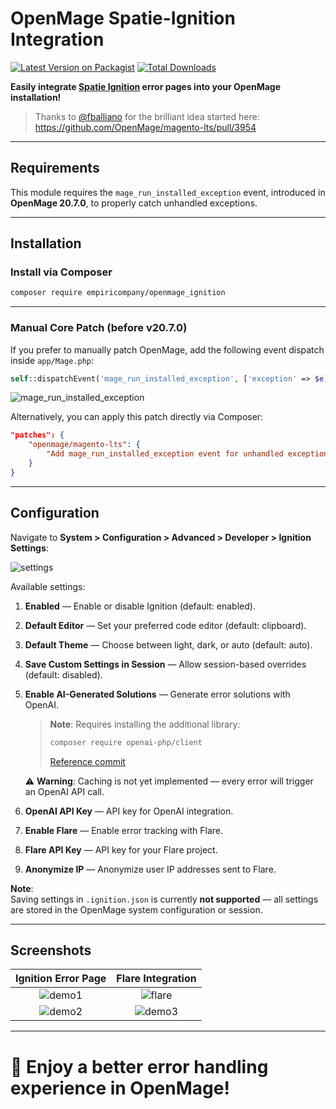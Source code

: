 # OpenMage Spatie-Ignition Integration
[![Latest Version on Packagist](https://img.shields.io/packagist/v/empiricompany/openmage_ignition.svg?style=flat-square)](https://packagist.org/packages/empiricompany/openmage_ignition)
[![Total Downloads](https://img.shields.io/packagist/dt/empiricompany/openmage_ignition.svg?style=flat-square)](https://packagist.org/packages/empiricompany/openmage_ignition)

**Easily integrate [Spatie Ignition](https://github.com/spatie/ignition) error pages into your OpenMage installation!**

> Thanks to [@fballiano](https://github.com/fballiano) for the brilliant idea started here:  
> https://github.com/OpenMage/magento-lts/pull/3954

---

## Requirements
This module requires the `mage_run_installed_exception` event, introduced in **OpenMage 20.7.0**, to properly catch unhandled exceptions.

---

## Installation

### Install via Composer
```bash
composer require empiricompany/openmage_ignition
```

---

### Manual Core Patch (before v20.7.0)
If you prefer to manually patch OpenMage, add the following event dispatch inside `app/Mage.php`:

```php
self::dispatchEvent('mage_run_installed_exception', ['exception' => $e]);
```

![mage_run_installed_exception](https://github.com/empiricompany/openmage_ignition/assets/5071467/27c16ef9-f9ee-4402-a181-570099076db7)

Alternatively, you can apply this patch directly via Composer:

```json
"patches": {
    "openmage/magento-lts": {
        "Add mage_run_installed_exception event for unhandled exceptions (#3613)": "https://github.com/OpenMage/magento-lts/pull/3613.patch"
    }
}
```

---

## Configuration
Navigate to **System > Configuration > Advanced > Developer > Ignition Settings**:

![settings](https://github.com/empiricompany/openmage_ignition/assets/5071467/d101ac76-92c2-40b3-8dcd-67efa9d1779c)

Available settings:

1. **Enabled** — Enable or disable Ignition (default: enabled).
2. **Default Editor** — Set your preferred code editor (default: clipboard).
3. **Default Theme** — Choose between light, dark, or auto (default: auto).
4. **Save Custom Settings in Session** — Allow session-based overrides (default: disabled).
5. **Enable AI-Generated Solutions** — Generate error solutions with OpenAI.

   > **Note**: Requires installing the additional library:  
   > ```bash
   > composer require openai-php/client
   > ```
   > [Reference commit](https://github.com/empiricompany/openmage_ignition/pull/4/files/c5a6f95ccb470190227f807f7d3ca05df4431336#diff-70a2dfcf453f626db44001ac2d126f8d4f665c566c9c69ca0e186fdc56f8491f)

   ⚠️ **Warning**: Caching is not yet implemented — every error will trigger an OpenAI API call.

6. **OpenAI API Key** — API key for OpenAI integration.
7. **Enable Flare** — Enable error tracking with Flare.
8. **Flare API Key** — API key for your Flare project.
9. **Anonymize IP** — Anonymize user IP addresses sent to Flare.

**Note**:  
Saving settings in `.ignition.json` is currently **not supported** — all settings are stored in the OpenMage system configuration or session.

---

## Screenshots

| Ignition Error Page | Flare Integration |
|:-------------------:|:-----------------:|
| ![demo1](https://github.com/empiricompany/openmage_ignition/assets/5071467/f7c18948-de37-4071-b8e7-e185112c89aa) | ![flare](https://github.com/empiricompany/openmage_ignition/assets/5071467/c5399489-7bc0-466b-a0fd-05fb7411780f) |
| ![demo2](https://github.com/empiricompany/openmage_ignition/assets/5071467/7aa46293-4876-4e45-b1fa-d77143d570c0) | ![demo3](https://github.com/empiricompany/openmage_ignition/assets/5071467/44e34638-5de6-406a-abbc-13d882a8f3e4) |

---

# 🚀 Enjoy a better error handling experience in OpenMage!
